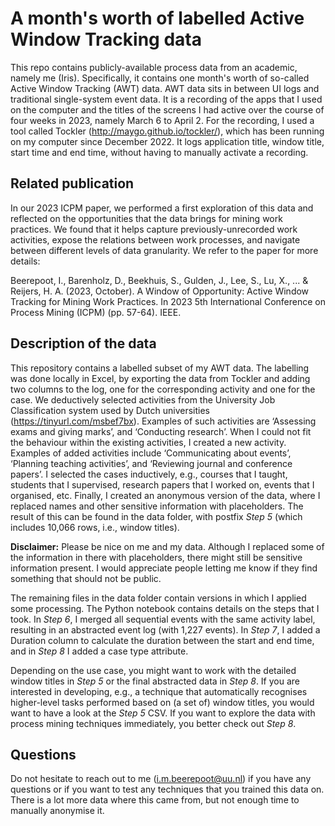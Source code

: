 # A month's worth of labelled Active Window Tracking data
This repo contains publicly-available process data from an academic, namely me (Iris). Specifically, it contains one month's worth of so-called Active Window Tracking (AWT) data. AWT data sits in between UI logs and traditional single-system event data. It is a recording of the apps that I used on the computer and the titles of the screens I had active over the course of four weeks in 2023, namely March 6 to April 2. For the recording, I used a tool called Tockler (http://maygo.github.io/tockler/), which has been running on my computer since December 2022. It logs application title, window title, start time and end time, without having to manually activate a recording.  

## Related publication
In our 2023 ICPM paper, we performed a first exploration of this data and reflected on the opportunities that the data brings for mining work practices. We found that it helps capture previously-unrecorded work activities, expose the relations between work processes, and navigate between different levels of data granularity. We refer to the paper for more details: 

Beerepoot, I., Barenholz, D., Beekhuis, S., Gulden, J., Lee, S., Lu, X., ... & Reijers, H. A. (2023, October). A Window of Opportunity: Active Window Tracking for Mining Work Practices. In 2023 5th International Conference on Process Mining (ICPM) (pp. 57-64). IEEE.

## Description of the data
This repository contains a labelled subset of my AWT data. The labelling was done locally in Excel, by exporting the data from Tockler and adding two columns to the log, one for the corresponding activity and one for the case. We deductively selected activities from the University Job Classification system used by Dutch universities (https://tinyurl.com/msbef7bx). Examples of such activities are ‘Assessing exams and giving marks’, and ‘Conducting research’. When I could not fit the behaviour within the existing activities, I created a new activity. Examples of added activities include ‘Communicating about events’, ‘Planning teaching activities’, and ‘Reviewing journal and conference papers’. I selected the cases inductively, e.g., courses that I taught, students that I supervised, research papers that I worked on, events that I organised, etc. Finally, I created an anonymous version of the data, where I replaced names and other sensitive information with placeholders. The result of this can be found in the data folder, with postfix _Step 5_ (which includes 10,066 rows, i.e., window titles). 

**Disclaimer:** Please be nice on me and my data. Although I replaced some of the information in there with placeholders, there might still be sensitive information present. I would appreciate people letting me know if they find something that should not be public.

The remaining files in the data folder contain versions in which I applied some processing. The Python notebook contains details on the steps that I took. In _Step 6_, I merged all sequential events with the same activity label, resulting in an abstracted event log (with 1,227 events). In _Step 7_, I added a Duration column to calculate the duration between the start and end time, and in _Step 8_ I added a case type attribute. 

Depending on the use case, you might want to work with the detailed window titles in _Step 5_ or the final abstracted data in _Step 8_. If you are interested in developing, e.g., a technique that automatically recognises higher-level tasks performed based on (a set of) window titles, you would want to have a look at the _Step 5_ CSV. If you want to explore the data with process mining techniques immediately, you better check out _Step 8_. 

## Questions
Do not hesitate to reach out to me (i.m.beerepoot@uu.nl) if you have any questions or if you want to test any techniques that you trained this data on. There is a lot more data where this came from, but not enough time to manually anonymise it. 
